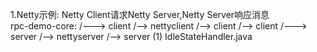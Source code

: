 1.Netty示例: Netty Client请求Netty Server,Netty Server响应消息<br>
  rpc-demo-core:
     /---> client
        /--> nettyclient
            /--> client  /--> client
     /---> server
        /--> nettyserver
            /--> server
  (1) IdleStateHandler.java
      





